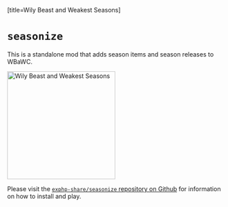 [title=Wily Beast and Weakest Seasons]

# `seasonize`

This is a standalone mod that adds season items and season releases to WBaWC.
<!-- The generic-sounding name is sort of a promise that I plan to port it to TH18 when that comes out.  But shhhhhh!  That's a secret. -->

<img alt="Wily Beast and Weakest Seasons" height="250" src="./content/mods/img/wbaws-logo.png">

Please visit the [`exphp-share/seasonize` repository on Github](https://github.com/exphp-share/seasonize#readme) for information on how to install and play.
